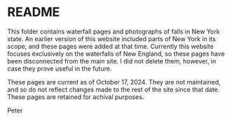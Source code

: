 
README
======

This folder contains waterfall pages and photographs of falls in New York state. An earlier
version of this website included parts of New York in its scope, and these pages were added
at that time. Currently this website focuses exclusively on the waterfalls of New England,
so these pages have been disconnected from the main site. I did not delete them, however, in
case they prove useful in the future.

These pages are current as of October 17, 2024. They are not maintained, and so do not reflect
changes made to the rest of the site since that date. These pages are retained for achival
purposes.

Peter
